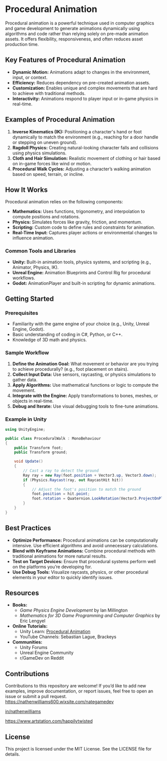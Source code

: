 # Procedural Animation

Procedural animation is a powerful technique used in computer graphics and game development to generate animations dynamically using algorithms and code rather than relying solely on pre-made animation assets. It offers flexibility, responsiveness, and often reduces asset production time.

## Key Features of Procedural Animation

- **Dynamic Motion:** Animations adapt to changes in the environment, input, or context.
- **Efficiency:** Reduces dependency on pre-created animation assets.
- **Customization:** Enables unique and complex movements that are hard to achieve with traditional methods.
- **Interactivity:** Animations respond to player input or in-game physics in real-time.

## Examples of Procedural Animation

1. **Inverse Kinematics (IK):** Positioning a character's hand or foot dynamically to match the environment (e.g., reaching for a door handle or stepping on uneven ground).
2. **Ragdoll Physics:** Creating natural-looking character falls and collisions using physics simulations.
3. **Cloth and Hair Simulation:** Realistic movement of clothing or hair based on in-game forces like wind or motion.
4. **Procedural Walk Cycles:** Adjusting a character’s walking animation based on speed, terrain, or incline.

## How It Works

Procedural animation relies on the following components:

- **Mathematics:** Uses functions, trigonometry, and interpolation to compute positions and rotations.
- **Physics:** Simulates forces like gravity, friction, and momentum.
- **Scripting:** Custom code to define rules and constraints for animation.
- **Real-Time Input:** Captures player actions or environmental changes to influence animation.

### Common Tools and Libraries

- **Unity:** Built-in animation tools, physics systems, and scripting (e.g., Animator, Physics, IK).
- **Unreal Engine:** Animation Blueprints and Control Rig for procedural workflows.
- **Godot:** AnimationPlayer and built-in scripting for dynamic animations.

## Getting Started

### Prerequisites

- Familiarity with the game engine of your choice (e.g., Unity, Unreal Engine, Godot).
- Basic understanding of coding in C#, Python, or C++.
- Knowledge of 3D math and physics.

### Sample Workflow

1. **Define the Animation Goal:** What movement or behavior are you trying to achieve procedurally? (e.g., foot placement on stairs).
2. **Collect Input Data:** Use sensors, raycasting, or physics simulations to gather data.
3. **Apply Algorithms:** Use mathematical functions or logic to compute the movement.
4. **Integrate with the Engine:** Apply transformations to bones, meshes, or objects in real-time.
5. **Debug and Iterate:** Use visual debugging tools to fine-tune animations.

### Example in Unity
```csharp
using UnityEngine;

public class ProceduralWalk : MonoBehaviour
{
    public Transform foot;
    public Transform ground;

    void Update()
    {
        // Cast a ray to detect the ground
        Ray ray = new Ray(foot.position + Vector3.up, Vector3.down);
        if (Physics.Raycast(ray, out RaycastHit hit))
        {
            // Adjust the foot's position to match the ground
            foot.position = hit.point;
            foot.rotation = Quaternion.LookRotation(Vector3.ProjectOnPlane(transform.forward, hit.normal), hit.normal);
        }
    }
}
```

## Best Practices

- **Optimize Performance:** Procedural animations can be computationally intensive. Use efficient algorithms and avoid unnecessary calculations.
- **Blend with Keyframe Animations:** Combine procedural methods with traditional animations for more natural results.
- **Test on Target Devices:** Ensure that procedural systems perform well on the platforms you’re developing for.
- **Use Debug Tools:** Visualize raycasts, physics, or other procedural elements in your editor to quickly identify issues.

## Resources

- **Books:**
  - *Game Physics Engine Development* by Ian Millington
  - *Mathematics for 3D Game Programming and Computer Graphics* by Eric Lengyel
- **Online Tutorials:**
  - Unity Learn: [Procedural Animation](https://learn.unity.com/)
  - YouTube Channels: Sebastian Lague, Brackeys
- **Communities:**
  - Unity Forums
  - Unreal Engine Community
  - r/GameDev on Reddit

## Contributions

Contributions to this repository are welcome! If you’d like to add new examples, improve documentation, or report issues, feel free to open an issue or submit a pull request.
https://nathenwilliams600.wixsite.com/nategamedev

[in/nathenwilliams](https://www.linkedin.com/in/nathenwilliams/)

https://www.artstation.com/happilytwisted
## License

This project is licensed under the MIT License. See the LICENSE file for details.
